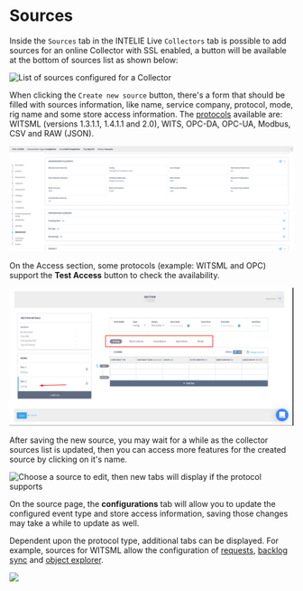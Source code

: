 # Sources

Inside the `Sources` tab in the INTELIE Live `Collectors` tab is possible to add sources for an online Collector with SSL enabled,  a button will be available at the bottom of sources list as shown below:

![List of sources configured for a Collector](<../../../.gitbook/assets/collector-remote-control-sources.png>)

When clicking the `Create new source` button, there's a form that should be filled with sources information, like name, service company, protocol, mode, rig name and some store access information. The [protocols](../../protocols/) available are: WITSML (versions 1.3.1.1, 1.4.1.1 and 2.0), WITS, OPC-DA, OPC-UA, Modbus, CSV and RAW (JSON).

![List of protocols available to configure a new source](<../../../.gitbook/assets/image (164).png>)

On the Access section, some protocols (example: WITSML and OPC) support the **Test Access** button to check the availability.

![](<../../../.gitbook/assets/image (142).png>)



After saving the new source, you may wait for a while as the collector sources list is updated, then you can access more features for the created source by clicking on it's name.

![Choose a source to edit, then new tabs will display if the protocol supports](<../../../.gitbook/assets/collector-remote-control-sources-new-source.png>)

On the source page, the **configurations** tab will allow you to update the configured event type and store access information, saving those changes may take a while to update as well.

Dependent upon the protocol type, additional tabs can be displayed. For example, sources for WITSML allow the configuration of [requests](./witsml-requests.md), [backlog sync](./witsml-backlog-sync.md) and [object explorer](./witsml-object-explorer.md).

![](<../../../.gitbook/assets/collector-remote-control-witsml-tabs.png>)
